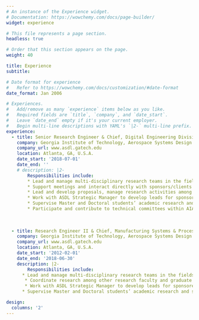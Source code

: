 ```yaml
---
# An instance of the Experience widget.
# Documentation: https://wowchemy.com/docs/page-builder/
widget: experience

# This file represents a page section.
headless: true

# Order that this section appears on the page.
weight: 40

title: Experience
subtitle:

# Date format for experience
#   Refer to https://wowchemy.com/docs/customization/#date-format
date_format: Jan 2006

# Experiences.
#   Add/remove as many `experience` items below as you like.
#   Required fields are `title`, `company`, and `date_start`.
#   Leave `date_end` empty if it's your current employer.
#   Begin multi-line descriptions with YAML's `|2-` multi-line prefix.
experience:
  - title: Senior Research Engineer & Chief, Digital Engineering Division
    company: Georgia Institute of Technology, Aerospace Systems Design Laboratory
    company_url: www.asdl.gatech.edu
    location: Atlanta, GA, U.S.A.
    date_start: '2018-07-01'
    date_end: ''
    # description: |2-
        Responsibilities include:
        * Lead and manage multi-disciplinary research teams in the fields of living habitats, digital twins & ecosystems, digital factories, production analytics, machine  learning, artificial intelligence, data fusion, big data, strategic planning, data/text mining, visual analytics, decision support environments.
        * Support meetings and interact directly with sponsors/clients from both government and industry.
        * Lead and develop proposals, manage research activities among other research faculty and graduate students, manage schedules, budgets and deliverables.
        * Work with ASDL Strategic Manager to develop leads for sponsored research projects.
        * Supervise Master and Doctoral students’ academic research and serve on Ph.D. thesis committees.
        * Participate and contribute to technical committees within AIAA. 
        
   
        
  - title: Research Engineer II & Chief, Manufacturing Systems & Process Design branch
    company: Georgia Institute of Technology, Aerospace Systems Design Laboratory
    company_url: www.asdl.gatech.edu
    location: Atlanta, GA, U.S.A.
    date_start: '2012-02-01'
    date_end: '2018-06-30'
    description: |2-
        Responsibilities include:
      * Lead and manage multi-disciplinary research teams in the fields of production analytics, aircraft and UAV/UAS affordability-based design, manufacturing-influenced design, technology portfolio and strategic planning, and data/text mining and visual analytics.
       * Coordinate research among other research faculty and graduate students.
       * Work with ASDL Strategic Manager to develop leads for sponsored research projects.
      * Supervise Master and Doctoral students’ academic research and serve on Ph.D. thesis committees.

design:
  columns: '2'
---
```

